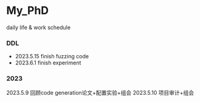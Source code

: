 # My_PhD
daily life &amp; work schedule

### DDL
- 2023.5.15 finish fuzzing code
- 2023.6.1 finish experiment

### 2023
2023.5.9 回顾code generation论文+配置实验+组会
2023.5.10 项目审计+组会
